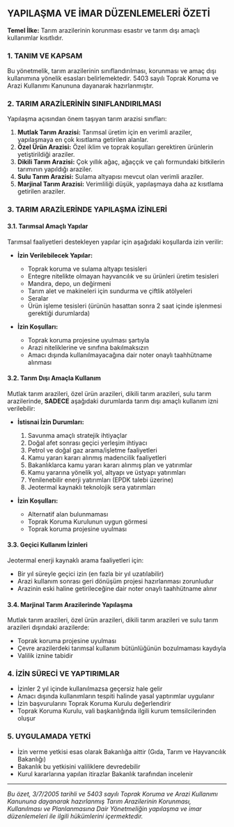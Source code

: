## YAPILAŞMA VE İMAR DÜZENLEMELERİ ÖZETİ

**Temel İlke:** Tarım arazilerinin korunması esastır ve tarım dışı amaçlı kullanımlar kısıtlıdır.

### 1. TANIM VE KAPSAM

Bu yönetmelik, tarım arazilerinin sınıflandırılması, korunması ve amaç dışı kullanımına yönelik esasları belirlemektedir. 5403 sayılı Toprak Koruma ve Arazi Kullanımı Kanununa dayanarak hazırlanmıştır.

### 2. TARIM ARAZİLERİNİN SINIFLANDIRILMASI

Yapılaşma açısından önem taşıyan tarım arazisi sınıfları:

1. **Mutlak Tarım Arazisi:** Tarımsal üretim için en verimli araziler, yapılaşmaya en çok kısıtlama getirilen alanlar.
2. **Özel Ürün Arazisi:** Özel iklim ve toprak koşulları gerektiren ürünlerin yetiştirildiği araziler.
3. **Dikili Tarım Arazisi:** Çok yıllık ağaç, ağaççık ve çalı formundaki bitkilerin tarımının yapıldığı araziler.
4. **Sulu Tarım Arazisi:** Sulama altyapısı mevcut olan verimli araziler.
5. **Marjinal Tarım Arazisi:** Verimliliği düşük, yapılaşmaya daha az kısıtlama getirilen araziler.

### 3. TARIM ARAZİLERİNDE YAPILAŞMA İZİNLERİ

#### 3.1. Tarımsal Amaçlı Yapılar
Tarımsal faaliyetleri destekleyen yapılar için aşağıdaki koşullarda izin verilir:

- **İzin Verilebilecek Yapılar:**
  - Toprak koruma ve sulama altyapı tesisleri
  - Entegre nitelikte olmayan hayvancılık ve su ürünleri üretim tesisleri
  - Mandıra, depo, un değirmeni
  - Tarım alet ve makineleri için sundurma ve çiftlik atölyeleri
  - Seralar
  - Ürün işleme tesisleri (ürünün hasattan sonra 2 saat içinde işlenmesi gerektiği durumlarda)

- **İzin Koşulları:**
  - Toprak koruma projesine uyulması şartıyla 
  - Arazi niteliklerine ve sınıfına bakılmaksızın
  - Amacı dışında kullanılmayacağına dair noter onaylı taahhütname alınması

#### 3.2. Tarım Dışı Amaçla Kullanım
Mutlak tarım arazileri, özel ürün arazileri, dikili tarım arazileri, sulu tarım arazilerinde, **SADECE** aşağıdaki durumlarda tarım dışı amaçlı kullanım izni verilebilir:

- **İstisnai İzin Durumları:**
  1. Savunma amaçlı stratejik ihtiyaçlar
  2. Doğal afet sonrası geçici yerleşim ihtiyacı
  3. Petrol ve doğal gaz arama/işletme faaliyetleri
  4. Kamu yararı kararı alınmış madencilik faaliyetleri
  5. Bakanlıklarca kamu yararı kararı alınmış plan ve yatırımlar
  6. Kamu yararına yönelik yol, altyapı ve üstyapı yatırımları 
  7. Yenilenebilir enerji yatırımları (EPDK talebi üzerine)
  8. Jeotermal kaynaklı teknolojik sera yatırımları

- **İzin Koşulları:**
  - Alternatif alan bulunmaması
  - Toprak Koruma Kurulunun uygun görmesi
  - Toprak koruma projesine uyulması

#### 3.3. Geçici Kullanım İzinleri
Jeotermal enerji kaynaklı arama faaliyetleri için:
- Bir yıl süreyle geçici izin (en fazla bir yıl uzatılabilir)
- Arazi kullanım sonrası geri dönüşüm projesi hazırlanması zorunludur
- Arazinin eski haline getirileceğine dair noter onaylı taahhütname alınır

#### 3.4. Marjinal Tarım Arazilerinde Yapılaşma
Mutlak tarım arazileri, özel ürün arazileri, dikili tarım arazileri ve sulu tarım arazileri dışındaki arazilerde:
- Toprak koruma projesine uyulması
- Çevre arazilerdeki tarımsal kullanım bütünlüğünün bozulmaması kaydıyla
- Valilik iznine tabidir

### 4. İZİN SÜRECİ VE YAPTIRIMLAR

- İzinler 2 yıl içinde kullanılmazsa geçersiz hale gelir
- Amacı dışında kullanımların tespiti halinde yasal yaptırımlar uygulanır
- İzin başvurularını Toprak Koruma Kurulu değerlendirir
- Toprak Koruma Kurulu, vali başkanlığında ilgili kurum temsilcilerinden oluşur

### 5. UYGULAMADA YETKİ

- İzin verme yetkisi esas olarak Bakanlığa aittir (Gıda, Tarım ve Hayvancılık Bakanlığı)
- Bakanlık bu yetkisini valiliklere devredebilir
- Kurul kararlarına yapılan itirazlar Bakanlık tarafından incelenir

---

*Bu özet, 3/7/2005 tarihli ve 5403 sayılı Toprak Koruma ve Arazi Kullanımı Kanununa dayanarak hazırlanmış Tarım Arazilerinin Korunması, Kullanılması ve Planlanmasına Dair Yönetmeliğin yapılaşma ve imar düzenlemeleri ile ilgili hükümlerini içermektedir.*

